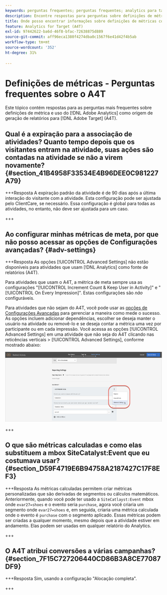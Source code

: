 ```yaml
---
keywords: perguntas frequentes; perguntas frequentes; analytics para target; a4T; métrica; definições de métricas
description: Encontre respostas para perguntas sobre definições de métrica e uso do Analytics for [!DNL Target] (A4T). O A4T permite usar os relatórios do Analytics com atividades Adobe [!DNL Target] .
title: Onde posso encontrar informações sobre definições de métricas com o A4T?
feature: Analytics for Target (A4T)
exl-id: 97442622-ba6d-46f8-bfac-72638875d889
source-git-commit: aff96eca1380f4274dba0c1567f6e41d42f4b5ab
workflow-type: tm+mt
source-wordcount: '352'
ht-degree: 31%

---
```


# Definições de métricas - Perguntas frequentes sobre o A4T

Este tópico contém respostas para as perguntas mais frequentes sobre definições de métrica e uso do [!DNL Adobe Analytics] como origem de geração de relatórios para [!DNL Adobe Target] (A4T).

## Qual é a expiração para a associação de atividades? Quanto tempo depois que os visitantes entram na atividade, suas ações são contadas na atividade se não a virem novamente? {#section_41B4958F33534E4B96DEE0C981227A79}

+++Resposta
A expiração padrão da atividade é de 90 dias após a última interação do visitante com a atividade. Esta configuração pode ser ajustada pelo ClientCare, se necessário. Essa configuração é global para todas as atividades, no entanto, não deve ser ajustada para um caso.

+++

## Ao configurar minhas métricas de meta, por que não posso acessar as opções de Configurações avançadas? {#adv-settings}

+++Resposta
As opções [!UICONTROL Advanced Settings] não estão disponíveis para atividades que usam [!DNL Analytics] como fonte de relatórios (A4T).

Para atividades que usam o A4T, a métrica de meta sempre usa as configurações &quot;[!UICONTROL Increment Count & Keep User in Activity]&quot; e &quot;[!UICONTROL On Every Impression]&quot;. Estas configurações são *não* configuráveis.

Para atividades que não sejam do A4T, você pode usar as [opções de Configurações Avançadas](/help/main/c-activities/r-success-metrics/success-metrics.md#section_7CE95A2FA8F5438E936C365A6D43BC5B) para gerenciar a maneira como mede o sucesso. As opções incluem adicionar dependências, escolher se deseja manter o usuário na atividade ou removê-lo e se deseja contar a métrica uma vez por participante ou em cada impressão. Você acessa as opções [!UICONTROL Advanced Settings] em uma atividade que não seja do A4T clicando nas reticências verticais > [!UICONTROL Advanced Settings], conforme mostrado abaixo:

![Configurações avançadas](/help/main/c-activities/r-success-metrics/assets/advanced-settings.png)

+++

## O que são métricas calculadas e como elas substituem a mbox SiteCatalyst:Event que eu costumava usar?  {#section_D59F4719E6B94758A2187427C17F8EF3}

+++Resposta
As métricas calculadas permitem criar métricas personalizadas que são derivadas de segmentos ou cálculos matemáticos. Anteriormente, quando você pode ter usado a `SiteCatlayst:Event` mbox onde `evar27=shoes` e o evento seria `purchase`, agora você criaria um segmento onde `evar27=shoes` e, em seguida, criaria uma métrica calculada onde o evento é `purchase` com o segmento aplicado. Essas métricas podem ser criadas a qualquer momento, mesmo depois que a atividade estiver em andamento. Elas podem ser usadas em qualquer relatório do Analytics.

+++

## O A4T atribui conversões a várias campanhas?  {#section_7F15C727206440CD86B3A8CE77087DF9}

+++Resposta
Sim, usando a configuração &quot;Alocação completa&quot;.

+++